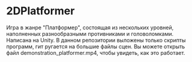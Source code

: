 # 2DPlatformer

Игра в жанре "Платформер", состоящая из нескольких уровней, наполненных разнообразными противниками и головоломками. Написана на Unity. 
В данном репозитории выложены только скрипты программ, гит ругается на большие файлы сцен.
Вы можете открыть файл demonstration_platformer.mp4, чтобы увидеть, как это работает. 
